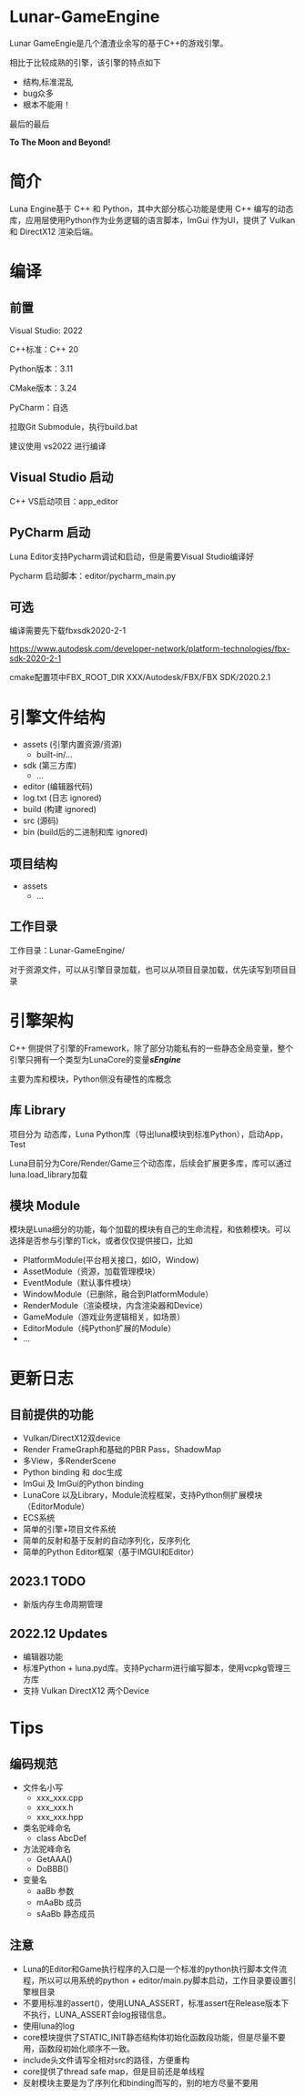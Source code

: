 # Lunar-GameEngine
Lunar GameEngie是几个渣渣业余写的基于C++的游戏引擎。

相比于比较成熟的引擎，该引擎的特点如下

- 结构,标准混乱
- bug众多
- 根本不能用！

最后的最后

**To The Moon and Beyond!**

# 简介

Luna Engine基于 C++ 和 Python，其中大部分核心功能是使用 C++ 编写的动态库，应用层使用Python作为业务逻辑的语言脚本，ImGui 作为UI，提供了 Vulkan 和 DirectX12 渲染后端。

# 编译

## 前置

Visual Studio: 2022

C++标准：C++ 20

Python版本：3.11

CMake版本：3.24

PyCharm：自选


拉取Git Submodule，执行build.bat

建议使用 vs2022 进行编译


## Visual Studio 启动
C++ VS启动项目：app_editor

## PyCharm 启动

Luna Editor支持Pycharm调试和启动，但是需要Visual Studio编译好

Pycharm 启动脚本：editor/pycharm_main.py

## 可选

编译需要先下载fbxsdk2020-2-1

https://www.autodesk.com/developer-network/platform-technologies/fbx-sdk-2020-2-1

cmake配置项中FBX_ROOT_DIR XXX/Autodesk/FBX/FBX SDK/2020.2.1



# 引擎文件结构
- assets (引擎内置资源/资源)
  - built-in/...  
- sdk (第三方库)
  - ...
- editor (编辑器代码)
- log.txt (日志 ignored)
- build (构建 ignored)
- src (源码)
- bin (build后的二进制和库 ignored)

## 项目结构
- assets
  - ...

## 工作目录

工作目录：Lunar-GameEngine/

对于资源文件，可以从引擎目录加载，也可以从项目目录加载，优先读写到项目目录

# 引擎架构

C++ 侧提供了引擎的Framework，除了部分功能私有的一些静态全局变量，整个引擎只拥有一个类型为LunaCore的变量***sEngine***

主要为库和模块，Python侧没有硬性的库概念

## 库 Library

项目分为 动态库，Luna Python库（导出luna模块到标准Python），启动App，Test

Luna目前分为Core/Render/Game三个动态库，后续会扩展更多库，库可以通过luna.load_library加载


## 模块 Module

模块是Luna细分的功能，每个加载的模块有自己的生命流程，和依赖模块。可以选择是否参与引擎的Tick，或者仅仅提供接口，比如
- PlatformModule(平台相关接口，如IO，Window)
- AssetModule（资源，加载管理模块）
- EventModule（默认事件模块）
- WindowModule（已删除，融合到PlatformModule）
- RenderModule（渲染模块，内含渲染器和Device）
- GameModule（游戏业务逻辑相关，如场景）
- EditorModule（纯Python扩展的Module）
- ...


# 更新日志

## 目前提供的功能

- Vulkan/DirectX12双device
- Render FrameGraph和基础的PBR Pass，ShadowMap
- 多View，多RenderScene
- Python binding 和 doc生成
- ImGui 及 ImGui的Python binding
- LunaCore 以及Library，Module流程框架，支持Python侧扩展模块（EditorModule）
- ECS系统
- 简单的引擎+项目文件系统
- 简单的反射和基于反射的自动序列化，反序列化
- 简单的Python Editor框架（基于IMGUI和Editor）

## 2023.1 TODO
- 新版内存生命周期管理
  
## 2022.12 Updates
- 编辑器功能
- 标准Python + luna.pyd库。支持Pycharm进行编写脚本，使用vcpkg管理三方库
- 支持 Vulkan DirectX12 两个Device



# Tips

## 编码规范

- 文件名小写 
  - xxx_xxx.cpp 
  - xxx_xxx.h 
  - xxx_xxx.hpp
- 类名驼峰命名
  - class AbcDef
- 方法驼峰命名
  - GetAAA()
  - DoBBB()
- 变量名
  - aaBb 参数
  - mAaBb 成员
  - sAaBb 静态成员  

## 注意

- Luna的Editor和Game执行程序的入口是一个标准的python执行脚本文件流程，所以可以用系统的python + editor/main.py脚本启动，工作目录要设置引擎根目录
- 不要用标准的assert()，使用LUNA_ASSERT，标准assert在Release版本下不执行，LUNA_ASSERT会log报错信息。
- 使用luna的log
- core模块提供了STATIC_INIT静态结构体初始化函数段功能，但是尽量不要用，函数段初始化顺序不一致。
- include头文件请写全相对src的路径，方便重构
- core提供了thread safe map，但是目前还是单线程
- 反射模块主要是为了序列化和binding而写的，别的地方尽量不要用


